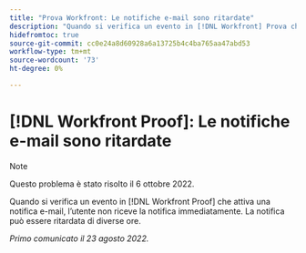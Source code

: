```yaml
---
title: "Prova Workfront: Le notifiche e-mail sono ritardate"
description: "Quando si verifica un evento in [!DNL Workfront] Prova che attiva una notifica e-mail, l’utente non riceve la notifica immediatamente. La notifica può essere ritardata di diverse ore."
hidefromtoc: true
source-git-commit: cc0e24a8d60928a6a13725b4c4ba765aa47abd53
workflow-type: tm+mt
source-wordcount: '73'
ht-degree: 0%

---
```



# [!DNL Workfront Proof]: Le notifiche e-mail sono ritardate

>[!NOTE]
>
>Questo problema è stato risolto il 6 ottobre 2022.

Quando si verifica un evento in [!DNL Workfront Proof] che attiva una notifica e-mail, l’utente non riceve la notifica immediatamente. La notifica può essere ritardata di diverse ore.

_Primo comunicato il 23 agosto 2022._

